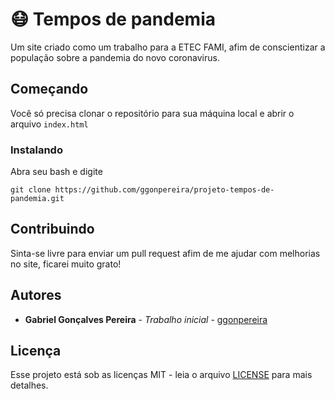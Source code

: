 # 😷 Tempos de pandemia

Um site criado como um trabalho para a ETEC FAMI, afim de conscientizar a população sobre a pandemia do novo coronavirus.

## Começando

Você só precisa clonar o repositório para sua máquina local e abrir o arquivo `index.html`

### Instalando

Abra seu bash e digite

```
git clone https://github.com/ggonpereira/projeto-tempos-de-pandemia.git
```

## Contribuindo

Sinta-se livre para enviar um pull request afim de me ajudar com melhorias no site, ficarei muito grato!

## Autores

* **Gabriel Gonçalves Pereira** - *Trabalho inicial* - [ggonpereira](https://github.com/ggonpereira)

## Licença

Esse projeto está sob as licenças MIT - leia o arquivo [LICENSE](LICENSE) para mais detalhes.

